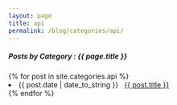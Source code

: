 ```yaml
---
layout: page
title: api
permalink: /blog/categories/api/
---
```


<h5> Posts by Category : {{ page.title }} </h5>

<div class="card">
{% for post in site.categories.api %}
 <li class="category-posts"><span>{{ post.date | date_to_string }}</span> &nbsp; <a href="{{ post.url }}">{{ post.title }}</a></li>
{% endfor %}
</div>